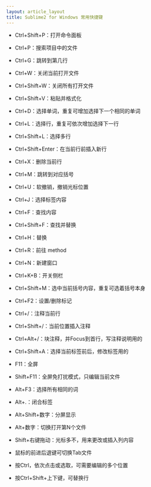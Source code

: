 ```yaml
---
layout: article_layout
title: Sublime2 for Windows 常用快捷键
---
```

* Ctrl+Shift+P：打开命令面板

* Ctrl+P：搜索项目中的文件<!--more-->

* Ctrl+G：跳转到第几行

* Ctrl+W：关闭当前打开文件

* Ctrl+Shift+W：关闭所有打开文件


* Ctrl+Shift+V：粘贴并格式化

* Ctrl+D：选择单词，重复可增加选择下一个相同的单词

* Ctrl+L：选择行，重复可依次增加选择下一行

* Ctrl+Shift+L：选择多行

* Ctrl+Shift+Enter：在当前行前插入新行

* Ctrl+X：删除当前行

* Ctrl+M：跳转到对应括号

* Ctrl+U：软撤销，撤销光标位置

* Ctrl+J：选择标签内容

* Ctrl+F：查找内容

* Ctrl+Shift+F：查找并替换

* Ctrl+H：替换

* Ctrl+R：前往 method

* Ctrl+N：新建窗口

* Ctrl+K+B：开关侧栏

* Ctrl+Shift+M：选中当前括号内容，重复可选着括号本身

* Ctrl+F2：设置/删除标记

* Ctrl+/：注释当前行

* Ctrl+Shift+/：当前位置插入注释

* Ctrl+Alt+/：块注释，并Focus到首行，写注释说明用的

* Ctrl+Shift+A：选择当前标签前后，修改标签用的

* F11：全屏

* Shift+F11：全屏免打扰模式，只编辑当前文件

* Alt+F3：选择所有相同的词

* Alt+.：闭合标签

* Alt+Shift+数字：分屏显示

* Alt+数字：切换打开第N个文件

* Shift+右键拖动：光标多不，用来更改或插入列内容

* 鼠标的前进后退键可切换Tab文件

* 按Ctrl，依次点击或选取，可需要编辑的多个位置

* 按Ctrl+Shift+上下键，可替换行
